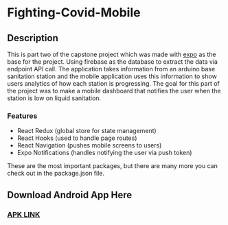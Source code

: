 # Fighting-Covid-Mobile
## Description
This is part two of the capstone project which was made with [expo](https://docs.expo.io/get-started/create-a-new-app/) as the base for the project.
Using firebase as the database to extract the data via endpoint API call. The application takes information from an arduino base sanitation station
and the mobile application uses this information to show users analytics of how each station is progressing. The goal for this part of the project
was to make a mobile dashboard that notifies the user when the station is low on liquid sanitation.
### Features
- React Redux (global store for state management)
- React Hooks (used to handle page routes)
- React Navigation (pushes mobile screens to users)
- Expo Notifications (handles notifying the user via push token)

These are the most important packages, but there are many more you can check out in the package.json file.
## Download Android App Here
### [APK LINK](https://exp-shell-app-assets.s3.us-west-1.amazonaws.com/android/%40trickkyricky/Fighting-Covid-b0a8e566e38742ffa0cfc98b18a09ca0-signed.apk)
